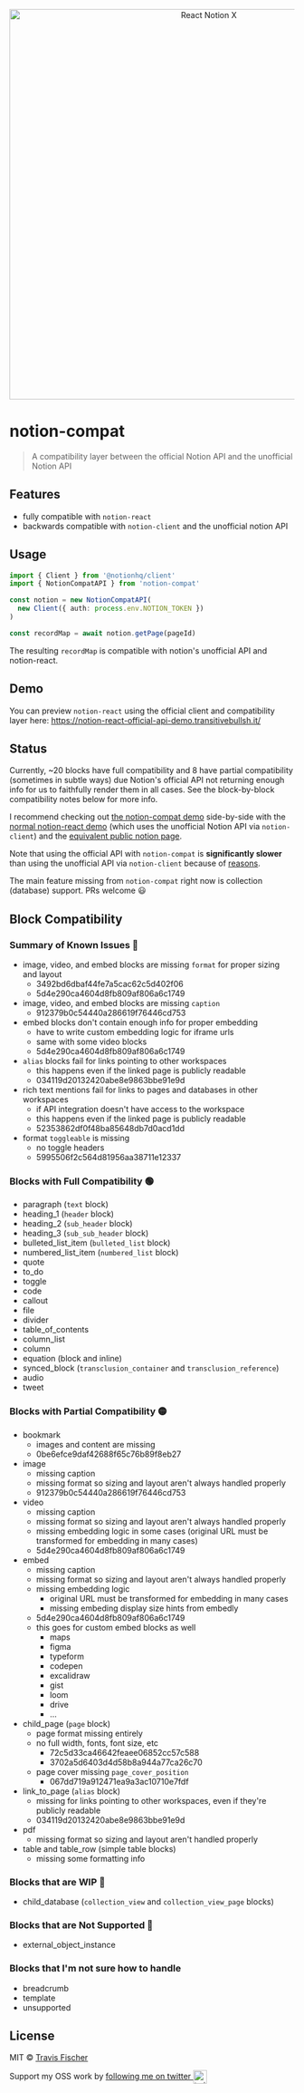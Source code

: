 <p align="center">
  <img alt="React Notion X" src="https://raw.githubusercontent.com/3bases/notion/master/media/notion-ts.png" width="689">
</p>

# notion-compat

> A compatibility layer between the official Notion API and the unofficial Notion API

## Features

- fully compatible with `notion-react`
- backwards compatible with `notion-client` and the unofficial notion API

## Usage

```ts
import { Client } from '@notionhq/client'
import { NotionCompatAPI } from 'notion-compat'

const notion = new NotionCompatAPI(
  new Client({ auth: process.env.NOTION_TOKEN })
)

const recordMap = await notion.getPage(pageId)
```

The resulting `recordMap` is compatible with notion's unofficial API and notion-react.

## Demo

You can preview `notion-react` using the official client and compatibility layer here: https://notion-react-official-api-demo.transitivebullsh.it/

## Status

Currently, ~20 blocks have full compatibility and 8 have partial compatibility (sometimes in subtle ways) due Notion's official API not returning enough info for us to faithfully render them in all cases. See the block-by-block compatibility notes below for more info.

I recommend checking out [the notion-compat demo](https://notion-react-official-api-demo.transitivebullsh.it/) side-by-side with the [normal notion-react demo](https://notion-react-demo.transitivebullsh.it/) (which uses the unofficial Notion API via `notion-client`) and the [equivalent public notion page](https://transitive-bs.notion.site/Notion-Kit-Test-Suite-067dd719a912471ea9a3ac10710e7fdf).

Note that using the official API with `notion-compat` is **significantly slower** than using the unofficial API via `notion-client` because of [reasons](https://github.com/3bases/notion/issues/269#issuecomment-1100648873).

The main feature missing from `notion-compat` right now is collection (database) support. PRs welcome 😃

## Block Compatibility

### Summary of Known Issues 🔴

- image, video, and embed blocks are missing `format` for proper sizing and layout
  - 3492bd6dbaf44fe7a5cac62c5d402f06
  - 5d4e290ca4604d8fb809af806a6c1749
- image, video, and embed blocks are missing `caption`
  - 912379b0c54440a286619f76446cd753
- embed blocks don't contain enough info for proper embedding
  - have to write custom embedding logic for iframe urls
  - same with some video blocks
  - 5d4e290ca4604d8fb809af806a6c1749
- `alias` blocks fail for links pointing to other workspaces
  - this happens even if the linked page is publicly readable
  - 034119d20132420abe8e9863bbe91e9d
- rich text mentions fail for links to pages and databases in other workspaces
  - if API integration doesn't have access to the workspace
  - this happens even if the linked page is publicly readable
  - 52353862df0f48ba85648db7d0acd1dd
- format `toggleable` is missing
  - no toggle headers
  - 5995506f2c564d81956aa38711e12337

### Blocks with Full Compatibility 🟢

- paragraph (`text` block)
- heading_1 (`header` block)
- heading_2 (`sub_header` block)
- heading_3 (`sub_sub_header` block)
- bulleted_list_item (`bulleted_list` block)
- numbered_list_item (`numbered_list` block)
- quote
- to_do
- toggle
- code
- callout
- file
- divider
- table_of_contents
- column_list
- column
- equation (block and inline)
- synced_block (`transclusion_container` and `transclusion_reference`)
- audio
- tweet

### Blocks with Partial Compatibility 🟡

- bookmark
  - images and content are missing
  - 0be6efce9daf42688f65c76b89f8eb27
- image
  - missing caption
  - missing format so sizing and layout aren't always handled properly
  - 912379b0c54440a286619f76446cd753
- video
  - missing caption
  - missing format so sizing and layout aren't always handled properly
  - missing embedding logic in some cases (original URL must be transformed for embedding in many cases)
  - 5d4e290ca4604d8fb809af806a6c1749
- embed
  - missing caption
  - missing format so sizing and layout aren't always handled properly
  - missing embedding logic
    - original URL must be transformed for embedding in many cases
    - missing embeding display size hints from embedly
  - 5d4e290ca4604d8fb809af806a6c1749
  - this goes for custom embed blocks as well
    - maps
    - figma
    - typeform
    - codepen
    - excalidraw
    - gist
    - loom
    - drive
    - ...
- child_page (`page` block)
  - page format missing entirely
  - no full width, fonts, font size, etc
    - 72c5d33ca46642feaee06852cc57c588
    - 3702a5d6403d4d58b8a944a77ca26c70
  - page cover missing `page_cover_position`
    - 067dd719a912471ea9a3ac10710e7fdf
- link_to_page (`alias` block)
  - missing for links pointing to other workspaces, even if they're publicly readable
  - 034119d20132420abe8e9863bbe91e9d
- pdf
  - missing format so sizing and layout aren't handled properly
- table and table_row (simple table blocks)
  - missing some formatting info

### Blocks that are WIP 🚧

- child_database (`collection_view` and `collection_view_page` blocks)

### Blocks that are Not Supported 🔴

- external_object_instance

### Blocks that I'm not sure how to handle

- breadcrumb
- template
- unsupported

## License

MIT © [Travis Fischer](https://transitivebullsh.it)

Support my OSS work by <a href="https://twitter.com/transitive_bs">following me on twitter <img src="https://storage.googleapis.com/saasify-assets/twitter-logo.svg" alt="twitter" height="24px" align="center"></a>
